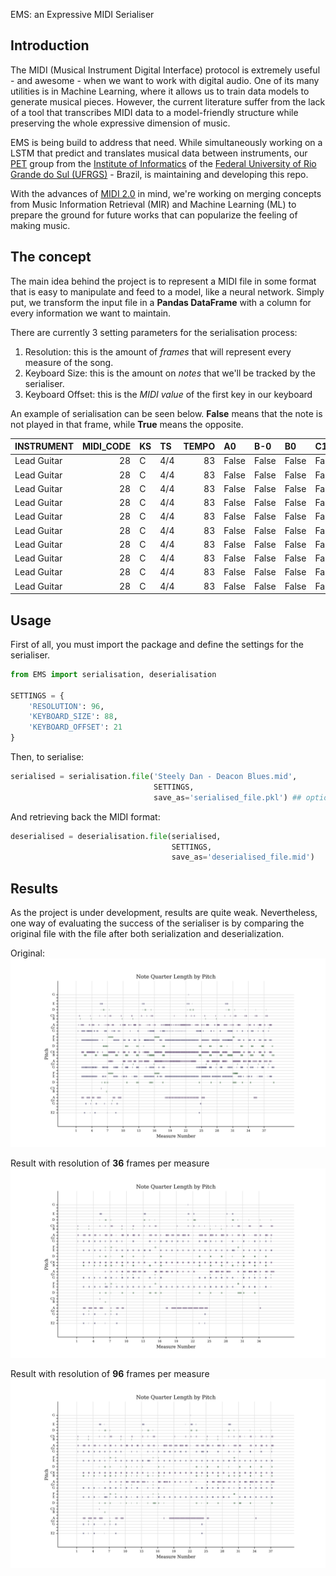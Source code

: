 EMS: an Expressive MIDI Serialiser

## Introduction

The MIDI (Musical Instrument Digital Interface) protocol is extremely useful - and awesome -  when we want to work with digital audio. One of its many utilities is in Machine Learning, where it allows us to train data models to generate musical pieces.
However, the current literature suffer from the lack of a tool that transcribes MIDI data to a model-friendly structure while preserving the whole expressive dimension of music.

EMS is being build to address that need. While simultaneously working on a LSTM that predict and translates musical data between instruments, our [PET](https://www.inf.ufrgs.br/site/pet/) group from the [Institute of Informatics](https://inf.ufrgs.br)  of the [Federal University of Rio Grande do Sul (UFRGS)](https://ufrgs.br) - Brazil, is maintaining and developing this repo.

 With the advances of [MIDI 2.0](https://www.midi.org/midi-articles/details-about-midi-2-0-midi-ci-profiles-and-property-exchange) in mind, we're working on merging concepts from Music Information Retrieval (MIR) and Machine Learning (ML) to prepare the ground for future works that can popularize the feeling of making music.


## The concept

The main idea behind the project is to represent a MIDI file in some format that is easy to manipulate and feed to a model, like a neural network.
Simply put, we transform the input file in a **Pandas DataFrame** with a column for every information we want to maintain.

There are currently 3 setting parameters for the serialisation process:
1. Resolution: this is the amount of *frames* that will represent every measure of the song.
2. Keyboard Size: this is the amount on *notes* that we'll be tracked by the serialiser.
3. Keyboard Offset: this is the *MIDI value* of the first key in our keyboard
   
An example of serialisation can be seen below. **False** means that the note is not played in that frame, while **True** means the opposite.


| INSTRUMENT   |   MIDI_CODE | KS   | TS   |   TEMPO | A0    | B-0   | B0    | C1    | C#1   | D1    | E-1   | E1    | F1    | F#1   | G1    | G#1   | A1    | B-1   | B1    | C2    | C#2   | D2    | E-2   | E2    | F2    | F#2   | G2    | G#2   | A2    | B-2   | B2    | C3    | C#3   | D3    | E-3   | E3    | F3    | F#3   | G3    | G#3   | A3    | B-3   | B3    | C4    | C#4   | D4    | E-4   | E4    | F4    | F#4   | G4    | G#4   | A4    | B-4   | B4    | C5    | C#5   | D5    | E-5   | E5    | F5    | F#5   | G5    | G#5   | A5    | B-5   | B5    | C6    | C#6   | D6    | E-6   | E6    | F6    | F#6   | G6    | G#6   | A6    | B-6   | B6    | C7    | C#7   | D7    | E-7   | E7    | F7    | F#7   | G7    | G#7   | A7    | B-7   | B7    | C8    |
|:-------------|------------:|:-----|:-----|--------:|:------|:------|:------|:------|:------|:------|:------|:------|:------|:------|:------|:------|:------|:------|:------|:------|:------|:------|:------|:------|:------|:------|:------|:------|:------|:------|:------|:------|:------|:------|:------|:------|:------|:------|:------|:------|:------|:------|:------|:------|:------|:------|:------|:------|:------|:------|:------|:------|:------|:------|:------|:------|:------|:------|:------|:------|:------|:------|:------|:------|:------|:------|:------|:------|:------|:------|:------|:------|:------|:------|:------|:------|:------|:------|:------|:------|:------|:------|:------|:------|:------|:------|:------|:------|:------|:------|:------|:------|
| Lead Guitar  |          28 | C    | 4/4  |      83 | False | False | False | False | False | False | False | False | False | False | False | False | False | False | False | False | False | False | False | False | False | False | False | False | False | False | False | False | False | False | False | False | False | False | False | False | False | False | False | False | False | False | False | False | False | False | False | False | False | False | False | False | False | False | False | False | False | False | False | False | False | False | False | False | False | False | False | False | False | False | False | False | False | False | False | False | False | False | False | False | False | False | False | False | False | False | False | False |
| Lead Guitar  |          28 | C    | 4/4  |      83 | False | False | False | False | False | False | False | False | False | False | False | False | False | False | False | False | False | False | False | False | False | False | False | False | False | False | False | False | False | False | False | False | False | False | False | False | False | False | False | False | False | False | False | False | False | False | False | False | False | False | False | False | False | False | False | False | False | False | False | False | False | False | False | False | False | False | False | False | False | False | False | False | False | False | False | False | False | False | False | False | False | False | False | False | False | False | False | False |
| Lead Guitar  |          28 | C    | 4/4  |      83 | False | False | False | False | False | False | False | False | False | False | False | False | False | False | False | False | False | False | False | False | False | False | False | False | False | False | False | False | False | False | False | False | False | False | False | False | False | False | False | False | False | False | False | False | False | False | False | False | False | False | False | False | False | False | False | False | False | False | False | False | False | False | False | False | False | False | False | False | False | False | False | False | False | False | False | False | False | False | False | False | False | False | False | False | False | False | False | False |
| Lead Guitar  |          28 | C    | 4/4  |      83 | False | False | False | False | False | False | False | False | False | False | False | False | False | False | False | False | False | False | False | False | False | False | False | False | False | False | False | False | False | False | False | False | False | False | False | False | False | False | False | False | False | False | False | False | False | False | False | False | False | False | False | False | False | False | False | False | False | False | False | False | False | False | False | False | False | False | False | False | False | False | False | False | False | False | False | False | False | False | False | False | False | False | False | False | False | False | False | False |
| Lead Guitar  |          28 | C    | 4/4  |      83 | False | False | False | False | False | False | False | False | False | False | False | False | False | False | False | False | False | False | False | False | False | False | False | False | False | False | False | False | False | False | False | False | False | False | False | False | False | False | False | False | False | False | False | False | False | False | False | False | False | False | False | False | False | False | False | False | False | False | False | False | False | False | False | False | False | False | False | False | False | False | False | False | False | False | False | False | False | False | False | False | False | False | False | False | False | False | False | False |
| Lead Guitar  |          28 | C    | 4/4  |      83 | False | False | False | False | False | False | False | False | False | False | False | False | False | False | False | False | False | False | False | False | False | False | False | False | False | False | False | False | False | False | False | False | False | False | False | False | False | False | False | False | False | False | False | False | False | False | False | False | False | False | False | False | False | False | False | False | False | False | False | False | False | False | False | False | False | False | False | False | False | False | False | False | False | False | False | False | False | False | False | False | False | False | False | False | False | False | False | False |
| Lead Guitar  |          28 | C    | 4/4  |      83 | False | False | False | False | False | False | False | False | False | False | False | False | False | False | False | False | False | False | False | False | False | False | False | False | False | False | False | False | False | False | False | False | False | False | False | False | False | False | False | False | False | False | False | False | False | False | False | False | False | False | False | False | False | False | False | False | False | False | False | False | False | False | False | False | False | False | False | False | False | False | False | False | False | False | False | False | False | False | False | False | False | False | False | False | False | False | False | False |
| Lead Guitar  |          28 | C    | 4/4  |      83 | False | False | False | False | False | False | False | False | False | False | False | False | False | False | False | False | False | False | False | False | False | False | False | False | False | False | False | False | False | False | False | False | False | False | False | False | False | False | False | False | False | False | False | False | False | False | False | False | False | False | False | False | False | False | False | False | False | False | False | False | False | False | False | False | False | False | False | False | False | False | False | False | False | False | False | False | False | False | False | False | False | False | False | False | False | False | False | False |
| Lead Guitar  |          28 | C    | 4/4  |      83 | False | False | False | False | False | False | False | False | False | False | False | False | False | False | False | False | False | False | False | False | False | False | False | False | False | False | False | False | False | False | False | False | False | False | False | False | False | False | False | False | False | False | False | False | False | False | False | False | False | False | False | False | False | False | False | False | False | False | False | False | False | False | False | False | False | False | False | False | False | False | False | False | False | False | False | False | False | False | False | False | False | False | False | False | False | False | False | False |
| Lead Guitar  |          28 | C    | 4/4  |      83 | False | False | False | False | False | False | False | False | False | False | False | False | False | False | False | False | False | False | False | False | False | False | False | False | False | False | False | False | False | False | False | False | False | False | False | False | False | False | False | False | False | False | False | False | False | False | False | False | False | False | False | False | False | False | False | False | False | False | False | False | False | False | False | False | False | False | False | False | False | False | False | False | False | False | False | False | False | False | False | False | False | False | False | False | False | False | False | False |

## Usage
First of all, you must import the package and define the settings for the serialiser.
```python
from EMS import serialisation, deserialisation

SETTINGS = {
    'RESOLUTION': 96,
    'KEYBOARD_SIZE': 88,
    'KEYBOARD_OFFSET': 21
}
```
Then, to serialise:
```python
serialised = serialisation.file('Steely Dan - Deacon Blues.mid',
                                SETTINGS,
                                save_as='serialised_file.pkl') ## optional
```
And retrieving back the MIDI format:
```python
deserialised = deserialisation.file(serialised,
                                    SETTINGS,
                                    save_as='deserialised_file.mid')
```

## Results
As the project is under development, results are quite weak. Nevertheless, one way of evaluating the success of the serialiser is by comparing the original file with the file after both serialization and deserialization.

Original:
![](result_analysis/original.png "Original MIDI file for Bill Wither's Ain't No Sunshine")

Result with resolution of **36** frames per measure
![](result_analysis/output_36_frames.png "Result with resolution of 36 frames")

Result with resolution of **96** frames per measure
![](result_analysis/output_96_frames.png "Result with resolution of 96 frames")
